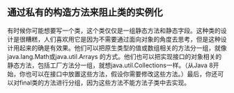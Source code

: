 ## 通过私有的构造方法来阻止类的实例化

有时候你可能想要写一个类，这个类仅仅是一组静态方法和静态字段。这种类的设计是很糟糕，人们喜欢用它是因为不需要通过面向对象的角度去思考，但是这种设计用起来的确是有效果。他们可以把原生类型的值或数组相关的方法分一组，就像java.lang.Math或java.util.Arrays 的方式。他们也可以把实现接口的对象相关的静态方法，包括工厂方法分一组，就想java.util.Collections一样。（从Java 8开始，你也可以在接口中放置这些方法，假设你需要修改这些方法。）最后，你还可以对final类的方法进行分组，因为这些方法不能方法子类中去实现。